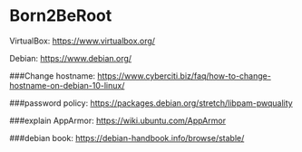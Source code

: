 # Born2BeRoot

VirtualBox: https://www.virtualbox.org/


Debian: https://www.debian.org/

###Change hostname: https://www.cyberciti.biz/faq/how-to-change-hostname-on-debian-10-linux/

###password policy: https://packages.debian.org/stretch/libpam-pwquality

###explain AppArmor: https://wiki.ubuntu.com/AppArmor

###debian book: https://debian-handbook.info/browse/stable/
